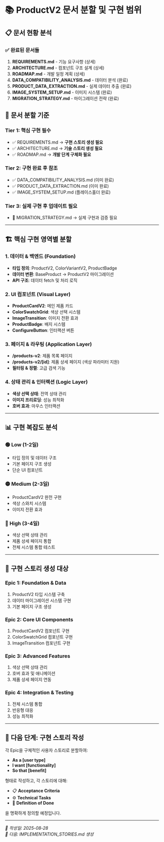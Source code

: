 # 📚 ProductV2 문서 분할 및 구현 범위

## 📋 **문서 현황 분석**

### ✅ **완료된 문서들**
1. **REQUIREMENTS.md** - 기능 요구사항 (상세)
2. **ARCHITECTURE.md** - 컴포넌트 구조 설계 (상세)  
3. **ROADMAP.md** - 개발 일정 계획 (상세)
4. **DATA_COMPATIBILITY_ANALYSIS.md** - 데이터 분석 (완료)
5. **PRODUCT_DATA_EXTRACTION.md** - 실제 데이터 추출 (완료)
6. **IMAGE_SYSTEM_SETUP.md** - 이미지 시스템 (완료)
7. **MIGRATION_STRATEGY.md** - 마이그레이션 전략 (완료)

## 🎯 **문서 분할 기준**

### **Tier 1: 핵심 구현 필수**
- ✅ REQUIREMENTS.md → **구현 스토리 생성 필요**
- ✅ ARCHITECTURE.md → **기술 스토리 생성 필요**
- ✅ ROADMAP.md → **개발 단계 구체화 필요**

### **Tier 2: 구현 완료 후 참조**
- ✅ DATA_COMPATIBILITY_ANALYSIS.md (이미 완료)
- ✅ PRODUCT_DATA_EXTRACTION.md (이미 완료)
- ✅ IMAGE_SYSTEM_SETUP.md (플레이스홀더 완료)

### **Tier 3: 실제 구현 후 업데이트 필요**
- 🔄 MIGRATION_STRATEGY.md → 실제 구현과 검증 필요

---

## 🏗️ **핵심 구현 영역별 분할**

### **1. 데이터 & 백엔드 (Foundation)**
- **타입 정의**: ProductV2, ColorVariantV2, ProductBadge
- **데이터 변환**: BaseProduct → ProductV2 마이그레이션
- **API 구조**: 데이터 fetch 및 처리 로직

### **2. UI 컴포넌트 (Visual Layer)**
- **ProductCardV2**: 메인 제품 카드
- **ColorSwatchGrid**: 색상 선택 시스템
- **ImageTransition**: 이미지 전환 효과
- **ProductBadge**: 배지 시스템
- **ConfigureButton**: 인터랙션 버튼

### **3. 페이지 & 라우팅 (Application Layer)**
- **/products-v2**: 제품 목록 페이지
- **/products-v2/[id]**: 제품 상세 페이지 (색상 파라미터 지원)
- **필터링 & 정렬**: 고급 검색 기능

### **4. 상태 관리 & 인터랙션 (Logic Layer)**
- **색상 선택 상태**: 전역 상태 관리
- **이미지 프리로딩**: 성능 최적화
- **호버 효과**: 마우스 인터랙션

---

## 📊 **구현 복잡도 분석**

### **🟢 Low (1-2일)**
- 타입 정의 및 데이터 구조
- 기본 페이지 구조 생성
- 단순 UI 컴포넌트

### **🟡 Medium (2-3일)**
- ProductCardV2 완전 구현
- 색상 스와치 시스템
- 이미지 전환 효과

### **🔴 High (3-4일)**
- 색상 선택 상태 관리
- 제품 상세 페이지 통합
- 전체 시스템 통합 테스트

---

## 🎯 **구현 스토리 생성 대상**

### **Epic 1: Foundation & Data**
1. ProductV2 타입 시스템 구축
2. 데이터 마이그레이션 시스템 구현
3. 기본 페이지 구조 생성

### **Epic 2: Core UI Components**
1. ProductCardV2 컴포넌트 구현
2. ColorSwatchGrid 컴포넌트 구현
3. ImageTransition 컴포넌트 구현

### **Epic 3: Advanced Features**
1. 색상 선택 상태 관리
2. 호버 효과 및 애니메이션
3. 제품 상세 페이지 연동

### **Epic 4: Integration & Testing**
1. 전체 시스템 통합
2. 반응형 대응
3. 성능 최적화

---

## 🚀 **다음 단계: 구현 스토리 작성**

각 Epic을 구체적인 사용자 스토리로 분할하여:
- **As a [user type]**
- **I want [functionality]**  
- **So that [benefit]**

형태로 작성하고, 각 스토리에 대해:
- 📋 **Acceptance Criteria**
- ⚙️ **Technical Tasks**
- 🎯 **Definition of Done**

을 명확하게 정의할 예정입니다.

---

*📅 작성일: 2025-08-28*  
*🔄 다음: IMPLEMENTATION_STORIES.md 생성*